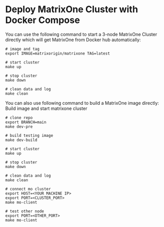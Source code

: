 # Deploy MatrixOne Cluster with Docker Compose

You can use the following command to start a 3-node MatrixOne Cluster directly which will get MatrixOne from Docker hub automatically:


```shell
# image and tag
export IMAGE=matrixorigin/matrixone TAG=latest

# start cluster
make up

# stop cluster
make down

# clean data and log
make clean
```

You can also use following command to build a MatrixOne image directly:
Build image and start matrixone cluster

```shell
# clone repo
export BRANCH=main
make dev-pre

# build testing image
make dev-build

# start cluster
make up

# stop cluster
make down

# clean data and log
make clean

# connect mo cluster
export HOST=<YOUR MACHINE IP>
export PORT=<CLUSTER_PORT>
make mo-client

# test other node
export PORT=<OTHER_PORT>
make mo-client
```
